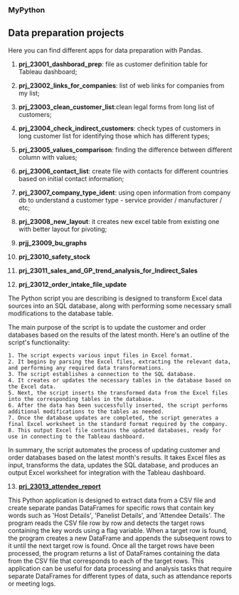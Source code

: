 ### MyPython

## Data preparation projects

Here you can find different apps for data preparation with Pandas.

1. **prj_23001_dashborad_prep**: file as customer definition table for Tableau dashboard;

2. **prj_23002_links_for_companies**: list of web links for companies from my list;

3. **prj_23003_clean_customer_list**:clean legal forms from long list of customers;

4. **prj_23004_check_indirect_customers**: check types of customers in long customer list for identifying those which has different types;

5. **prj_23005_values_comparison**: finding the difference between different column with values;

6. **prj_23006_contact_list**: create file with contacts for different countries based on initial contact information;

7. **prj_23007_company_type_ident**: using open information from company db to understand a customer type - service provider / manufacturer / etc;

8. **prj_23008_new_layout**: it creates new excel table from existing one with better layout for pivoting;

9. **prjj_23009_bu_graphs**

10. **prj_23010_safety_stock**

11. **prj_23011_sales_and_GP_trend_analysis_for_Indirect_Sales**

12. **prj_23012_order_intake_file_update**

The Python script you are describing is designed to transform Excel data sources into an SQL database, along with performing some necessary 
small modifications to the database table. 

The main purpose of the script is to update the customer and order databases based on the results of the latest month. 
Here's an outline of the script's functionality:

    1. The script expects various input files in Excel format.
    2. It begins by parsing the Excel files, extracting the relevant data, and performing any required data transformations.
    3. The script establishes a connection to the SQL database.
    4. It creates or updates the necessary tables in the database based on the Excel data.
    5. Next, the script inserts the transformed data from the Excel files into the corresponding tables in the database.
    6. After the data has been successfully inserted, the script performs additional modifications to the tables as needed.
    7. Once the database updates are completed, the script generates a final Excel worksheet in the standard format required by the company.
    8. This output Excel file contains the updated databases, ready for use in connecting to the Tableau dashboard.

In summary, the script automates the process of updating customer and order databases based on the latest month's results. 
It takes Excel files as input, transforms the data, updates the SQL database, and produces an output Excel worksheet for integration with the Tableau dashboard.

13. [**prj_23013_attendee_report**](https://github.com/alexey198631/data_preps/tree/main/prj_23013_attendee_report)

This Python application is designed to extract data from a CSV file and create separate pandas DataFrames 
for specific rows that contain key words such as 'Host Details', 'Panelist Details', and 'Attendee Details'. 
The program reads the CSV file row by row and detects the target rows containing the key words using a flag variable. 
When a target row is found, the program creates a new DataFrame and appends the subsequent rows to it until the next 
target row is found. Once all the target rows have been processed, the program returns a list of 
DataFrames containing the data from the CSV file that corresponds to each of the target rows. This application 
can be useful for data processing and analysis tasks that require separate DataFrames for different types of data, 
such as attendance reports or meeting logs.
